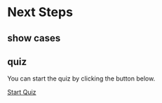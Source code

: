 # Next Steps

## show cases

## quiz

You can start the quiz by clicking the button below.

[Start Quiz](/quiz)

